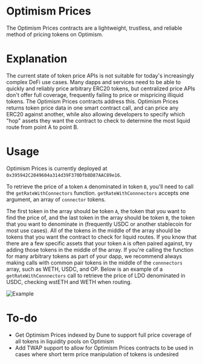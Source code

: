# Optimism Prices

The Optimism Prices contracts are a lightweight, trustless, and reliable method of pricing tokens on Optimism. 

# Explanation

The current state of token price APIs is not suitable for today's increasingly complex DeFi use cases. Many dapps and services need to be able to quickly and reliably price arbitrary ERC20 tokens, but centralized price APIs don't offer full coverage, frequently failing to price or mispricing illiquid tokens. The Optimism Prices contracts address this. Optimism Prices returns token price data in one smart contract call, and can price any ERC20 against another, while also allowing developers to specify which "hop" assets they want the contract to check to determine the most liquid route from point A to point B.

# Usage

Optimism Prices is currently deployed at `0x395942C2049604a314d39F370Dfb8D87AAC89e16`. 

To retrieve the price of a token `A` denominated in token `B`, you'll need to call the `getRateWithConnectors` function.
`getRateWithConnnectors` accepts one argument, an array of `connector` tokens. 

The first token in the array should be token `A`, the token that you want to find the price of, and the last token in the array should be token `B`, the token that you want to denominate in (frequently USDC or another stablecoin for most use cases). All of the tokens in the middle of the array should be tokens that you want the contract to check for liquid routes. If you know that there are a few specific assets that your token `A` is often paired against, try adding those tokens in the middle of the array. If you're calling the function for many arbitrary tokens as part of your dapp, we recommend always making calls with common pair tokens in the middle of the `connnectors` array, such as WETH, USDC, and OP. Below is an example of a `getRateWithConnnectors` call to retrieve the price of LDO denominated in USDC, checking wstETH and WETH when routing.

![Example](https://i.ibb.co/gyH1xZk/lidoprice.png)

# To-do

- Get Optimism Prices indexed by Dune to support full price coverage of all tokens in liquidity pools on Optimism
- Add TWAP support to allow for Optimism Prices contracts to be used in cases where short term price manipulation of tokens is undesired
